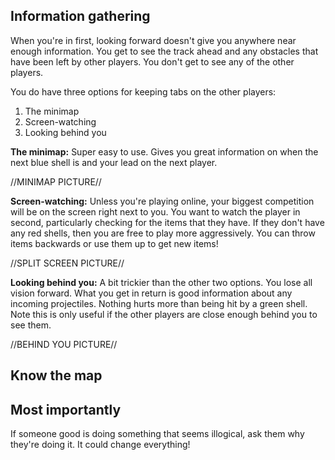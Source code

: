 ## Information gathering

When you're in first, looking forward doesn't give you anywhere near enough information. You get to see the track ahead and any obstacles that have been left by other players. You don't get to see any of the other players.

You do have three options for keeping tabs on the other players:
1) The minimap
2) Screen-watching
3) Looking behind you

**The minimap:** Super easy to use. Gives you great information on when the next blue shell is and your lead on the next player.

//MINIMAP PICTURE//

**Screen-watching:** Unless you're playing online, your biggest competition will be on the screen right next to you. You want to watch the player in second, particularly checking for the items that they have. If they don't have any red shells, then you are free to play more aggressively. You can throw items backwards or use them up to get new items!

//SPLIT SCREEN PICTURE//

**Looking behind you:** A bit trickier than the other two options. You lose all vision forward. What you get in return is good information about any incoming projectiles. Nothing hurts more than being hit by a green shell. Note this is only useful if the other players are close enough behind you to see them.

//BEHIND YOU PICTURE//

## Know the map

## Most importantly

If someone good is doing something that seems illogical, ask them why they're doing it. It could change everything!
